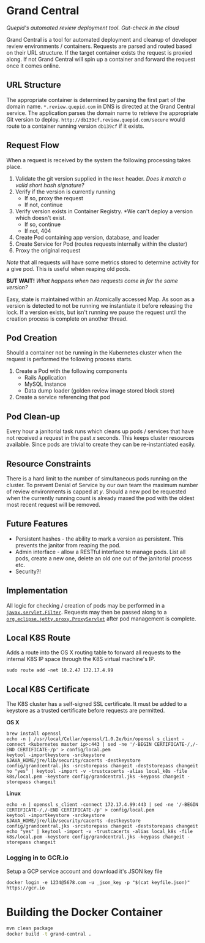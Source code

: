 # Grand Central
*Quepid's automated review deployment tool. Gut-check in the cloud*

Grand Central is a tool for automated deployment and cleanup of developer review environments / containers. Requests are parsed and routed based on their URL structure. If the target container exists the request is proxied along. If not Grand Central will spin up a container and forward the request once it comes online.

## URL Structure
The appropriate container is determined by parsing the first part of the domain name. `*.review.quepid.com` in DNS is directed at the Grand Central service. The application parses the domain name to retrieve the appropriate Git version to deploy. `http://db139cf.review.quepid.com/secure` would route to a container running version `db139cf` if it exists.

## Request Flow
When a request is received by the system the following processing takes place.

1. Validate the git version supplied in the `Host` header. *Does it match a valid short hash signature?*
1. Verify if the version is currently running
   * If so, proxy the request
   * If not, continue
1. Verify version exists in Container Registry. *We can't deploy a version which doesn't exist.
   * If so, continue
   * If not, 404
1. Create Pod containing app version, database, and loader
1. Create Service for Pod (routes requests internally within the cluster)
1. Proxy the original request

*Note* that all requests will have some metrics stored to determine activity for a give pod. This is useful when reaping old pods.

**BUT WAIT!** *What happens when two requests come in for the same version?*

Easy, state is maintained within an Atomically accessed Map. As soon as a version is detected to not be running we instantiate it before releasing the lock. If a version exists, but isn't running we pause the request until the creation process is complete on another thread.

## Pod Creation
Should a container not be running in the Kubernetes cluster when the request is performed the following process starts.

1. Create a Pod with the following components
   * Rails Application
   * MySQL Instance
   * Data dump loader (golden review image stored block store)
1. Create a service referencing that pod

## Pod Clean-up
Every hour a janitorial task runs which cleans up pods / services that have not received a request in the past *x* seconds. This keeps cluster resources available. Since pods are trivial to create they can be re-instantiated easily.

## Resource Constraints
There is a hard limit to the number of simultaneous pods running on the cluster. To prevent Denial of Service by our own team the maximum number of review environments is capped at *y*. Should a new pod be requested when the currently running count is already maxed the pod with the oldest most recent request will be removed.

## Future Features
* Persistent hashes - the ability to mark a version as persistent. This prevents the janitor from reaping the pod.
* Admin interface - allow a RESTful interface to manage pods. List all pods, create a new one, delete an old one out of the janitorial process etc.
* Security?!

## Implementation

All logic for checking / creation of pods may be performed in a [`javax.servlet.Filter`](http://docs.oracle.com/javaee/7/api/javax/servlet/Filter.html?is-external=true). Requests may then be passed along to a [`org.eclipse.jetty.proxy.ProxyServlet`](http://download.eclipse.org/jetty/stable-9/apidocs/org/eclipse/jetty/proxy/ProxyServlet.html) after pod management is complete.

## Local K8S Route
Adds a route into the OS X routing table to forward all requests to the internal K8S IP space through the K8S virtual machine's IP.

```
sudo route add -net 10.2.47 172.17.4.99
```

## Local K8S Certificate
The K8S cluster has a self-signed SSL certificate. It must be added to a keystore as a trusted certificate before requests are permitted.

**OS X**

```
brew install openssl
echo -n | /usr/local/Cellar/openssl/1.0.2e/bin/openssl s_client -connect <kubernetes master ip>:443 | sed -ne '/-BEGIN CERTIFICATE-/,/-END CERTIFICATE-/p' > config/local.pem
keytool -importkeystore -srckeystore $JAVA_HOME/jre/lib/security/cacerts -destkeystore config/grandcentral.jks -srcstorepass changeit -deststorepass changeit
ho "yes" | keytool -import -v -trustcacerts -alias local_k8s -file k8s/local.pem -keystore config/grandcentral.jks -keypass changeit -storepass changeit
```

**Linux**

```
echo -n | openssl s_client -connect 172.17.4.99:443 | sed -ne '/-BEGIN CERTIFICATE-/,/-END CERTIFICATE-/p' > config/local.pem
keytool -importkeystore -srckeystore $JAVA_HOME/jre/lib/security/cacerts -destkeystore config/grandcentral.jks -srcstorepass changeit -deststorepass changeit
echo "yes" | keytool -import -v -trustcacerts -alias local_k8s -file k8s/local.pem -keystore config/grandcentral.jks -keypass changeit -storepass changeit
```

### Logging in to GCR.io
Setup a GCP service account and download it's JSON key file

```
docker login -e 1234@5678.com -u _json_key -p "$(cat keyfile.json)" https://gcr.io
```

# Building the Docker Container

```bash
mvn clean package
docker build -t grand-central .
```
